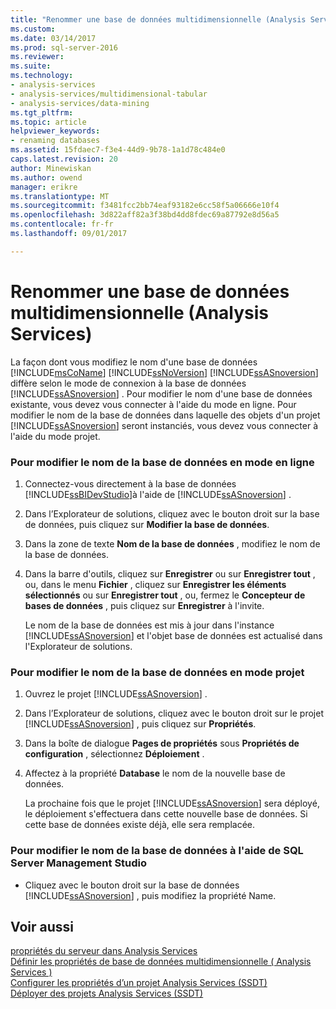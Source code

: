 ```yaml
---
title: "Renommer une base de données multidimensionnelle (Analysis Services) | Documents Microsoft"
ms.custom: 
ms.date: 03/14/2017
ms.prod: sql-server-2016
ms.reviewer: 
ms.suite: 
ms.technology:
- analysis-services
- analysis-services/multidimensional-tabular
- analysis-services/data-mining
ms.tgt_pltfrm: 
ms.topic: article
helpviewer_keywords:
- renaming databases
ms.assetid: 15fdaec7-f3e4-44d9-9b78-1a1d78c484e0
caps.latest.revision: 20
author: Minewiskan
ms.author: owend
manager: erikre
ms.translationtype: MT
ms.sourcegitcommit: f3481fcc2bb74eaf93182e6cc58f5a06666e10f4
ms.openlocfilehash: 3d822aff82a3f38bd4dd8fdec69a87792e8d56a5
ms.contentlocale: fr-fr
ms.lasthandoff: 09/01/2017

---
```

# <a name="rename-a-multidimensional-database-analysis-services"></a>Renommer une base de données multidimensionnelle (Analysis Services)
  La façon dont vous modifiez le nom d'une base de données [!INCLUDE[msCoName](../../includes/msconame-md.md)] [!INCLUDE[ssNoVersion](../../includes/ssnoversion-md.md)] [!INCLUDE[ssASnoversion](../../includes/ssasnoversion-md.md)] diffère selon le mode de connexion à la base de données [!INCLUDE[ssASnoversion](../../includes/ssasnoversion-md.md)] . Pour modifier le nom d'une base de données existante, vous devez vous connecter à l'aide du mode en ligne. Pour modifier le nom de la base de données dans laquelle des objets d'un projet [!INCLUDE[ssASnoversion](../../includes/ssasnoversion-md.md)] seront instanciés, vous devez vous connecter à l'aide du mode projet.  
  
### <a name="to-change-the-database-name-in-online-mode"></a>Pour modifier le nom de la base de données en mode en ligne  
  
1.  Connectez-vous directement à la base de données [!INCLUDE[ssBIDevStudio](../../includes/ssbidevstudio-md.md)]à l'aide de [!INCLUDE[ssASnoversion](../../includes/ssasnoversion-md.md)] .  
  
2.  Dans l’Explorateur de solutions, cliquez avec le bouton droit sur la base de données, puis cliquez sur **Modifier la base de données**.  
  
3.  Dans la zone de texte **Nom de la base de données** , modifiez le nom de la base de données.  
  
4.  Dans la barre d'outils, cliquez sur **Enregistrer** ou sur **Enregistrer tout** , ou, dans le menu **Fichier** , cliquez sur **Enregistrer les éléments sélectionnés** ou sur **Enregistrer tout** , ou, fermez le **Concepteur de bases de données** , puis cliquez sur **Enregistrer** à l'invite.  
  
     Le nom de la base de données est mis à jour dans l'instance [!INCLUDE[ssASnoversion](../../includes/ssasnoversion-md.md)] et l'objet base de données est actualisé dans l'Explorateur de solutions.  
  
### <a name="to-change-the-database-name-in-project-mode"></a>Pour modifier le nom de la base de données en mode projet  
  
1.  Ouvrez le projet [!INCLUDE[ssASnoversion](../../includes/ssasnoversion-md.md)] .  
  
2.  Dans l’Explorateur de solutions, cliquez avec le bouton droit sur le projet [!INCLUDE[ssASnoversion](../../includes/ssasnoversion-md.md)] , puis cliquez sur **Propriétés**.  
  
3.  Dans la boîte de dialogue **Pages de propriétés** sous **Propriétés de configuration** , sélectionnez **Déploiement** .  
  
4.  Affectez à la propriété **Database** le nom de la nouvelle base de données.  
  
     La prochaine fois que le projet [!INCLUDE[ssASnoversion](../../includes/ssasnoversion-md.md)] sera déployé, le déploiement s'effectuera dans cette nouvelle base de données. Si cette base de données existe déjà, elle sera remplacée.  
  
### <a name="to-change-the-database-name-using-sql-server-management-studio"></a>Pour modifier le nom de la base de données à l'aide de SQL Server Management Studio  
  
-   Cliquez avec le bouton droit sur la base de données [!INCLUDE[ssASnoversion](../../includes/ssasnoversion-md.md)] , puis modifiez la propriété Name.  
  
## <a name="see-also"></a>Voir aussi  
 [propriétés du serveur dans Analysis Services](../../analysis-services/server-properties/server-properties-in-analysis-services.md)   
 [Définir les propriétés de base de données multidimensionnelle &#40; Analysis Services &#41;](../../analysis-services/multidimensional-models/set-multidimensional-database-properties-analysis-services.md)   
 [Configurer les propriétés d’un projet Analysis Services &#40;SSDT&#41;](../../analysis-services/multidimensional-models/configure-analysis-services-project-properties-ssdt.md)   
 [Déployer des projets Analysis Services &#40;SSDT&#41;](../../analysis-services/multidimensional-models/deploy-analysis-services-projects-ssdt.md)  
  
  

